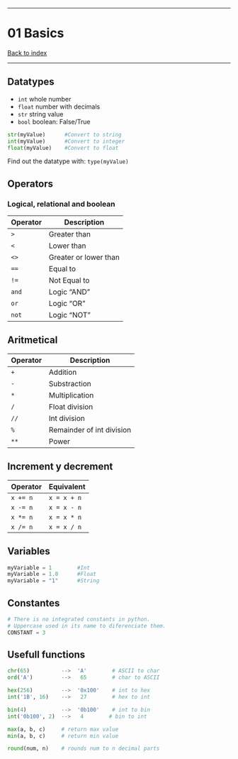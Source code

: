 
---
# 01 Basics

[Back to index](../README.md)

---

## Datatypes

- `int`          whole number
- `float`       number with decimals
- `str`           string value
- `bool`        boolean:   False/True

```python
str(myValue)      #Convert to string
int(myValue)      #Convert to integer
float(myValue)    #Convert to float
```

Find out the datatype with:    `type(myValue)`

## Operators

### Logical, relational and boolean
| Operator | Description           |
| -------- | --------------------- |
| `>`      | Greater than          |
| `<`      | Lower than            |
| `<>`     | Greater or lower than |
| `==`     | Equal to              |
| `!=`     | Not Equal to          |
| `and`    | Logic “AND”           |
| `or`     | Logic “OR”            |
| `not`    | Logic “NOT”           |
    

## Aritmetical

| Operator | Description               |
| -------- | ------------------------- |
| `+`      | Addition                  |
| `-`      | Substraction              |
| `*`      | Multiplication            |
| `/`      | Float division            |
| `//`     | Int division              |
| `%`      | Remainder of int division |
| `**`     | Power                     |
    
## Increment y decrement

| Operator | Equivalent   |
| -------- | ------------ |
| `x += n` | `x = x + n`  |
| `x -= n` | `x = x - n`  |
| `x *= n` | `x = x * n`  |
| `x /= n` | `x = x / n`  |
    

## Variables

```python
myVariable = 1        #Int
myVariable = 1.0      #Float
myVariable = "1"      #String
```

## Constantes

```python
# There is no integrated constants in python.
# Uppercase used in its name to diferenciate them.
CONSTANT = 3
```

## Usefull functions

```python
chr(65)          -->  'A'        # ASCII to char
ord('A')         -->   65        # char to ASCII

hex(256)         -->  '0x100'    # int to hex
int('1B', 16)    -->   27        # hex to int

bin(4)           -->  '0b100'    # int to bin
int('0b100', 2)  -->   4        # bin to int
```

```python
max(a, b, c)     # return max value
min(a, b, c)     # return min value

round(num, n)    # rounds num to n decimal parts
```